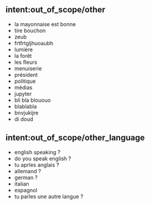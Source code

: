 ## intent:out_of_scope/other
- la mayonnaise est bonne
- tire bouchon
- zeub
- frtfrtgljhuoaubh
- lumière
- la forêt
- les fleurs
- menuiserie
- président
- politique
- médias
- jupyter
- bli bla blououo
- blablabla
- bnvjukijre
- di doud


## intent:out_of_scope/other_language
- english speaking ?
- do you speak english ?
- tu aprles anglais ?
- allemand ?
- german ?
- italian
- espagnol
- tu parles une autre langue ?
